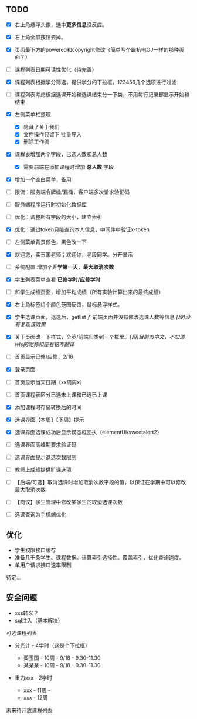 ## TODO

- [x] 右上角悬浮头像，选中**更多信息**没反应。
- [x] 右上角全屏按钮去掉。
- [x] 页面最下方的powered和copyright修改（简单写个跟杭电OJ一样的那种页面？）



- [ ] 课程列表日期可读性优化（待完善）
- [x] 课程列表根据学分筛选，提供学分的下拉框，123456几个选项进行过滤
- [ ] 课程列表考虑根据选课开始和选课结束分一下类，不用每行记录都显示开始和结束



- [x] 左侧菜单栏整理
  - [x] 隐藏了关于我们
  - [x] 文件操作只留下 批量导入
  - [x] 删除工作流
- [x] 课程表增加两个字段，已选人数和总人数
  - [x] 需要前端在添加课程时增加 **总人数** 字段
- [x] 增加**一个**空白菜单，备用
- [ ] 限流：服务端令牌桶/漏桶，客户端多次请求验证码



- [ ] 服务端程序运行时初始化数据库
- [ ] 优化：调整所有字段的大小，建立索引
- [x] 优化：通过token只能查询本人信息，中间件中验证x-token



- [ ] 左侧菜单背景颜色，黑色改一下
- [x] 欢迎您，栾玉国老师；欢迎你，老段同学。分开显示
- [ ] 系统配置 增加个**开学第一天**，**最大取消次数**
- [x] 学生列表菜单查看 **已修学时/应修学时**
- [ ] 和学生成绩页面，增加平均成绩（所有实验计算出来的最终成绩）
- [x] 右上角标签给个颜色~~范围~~反馈，鼠标悬浮样式。
- [x] 学生选课页面，退选后，getlist了 前端页面并没有修改选课人数等信息 *[段]没有复现该效果*
- [x] 关于页面改一下样式，全英/前端归类到一个框里。*[段]目前为中文，不知道wls的昵称和座右铭咋翻译*
- [ ] 首页显示已修/应修，2/18
- [x] 登录页面
- [ ] 首页显示当天日期（xx周周x）
- [ ] 首页课程表区分已选未上课和已选已上课
- [x] 添加课程时存储转换后的时间
- [x] 选课界面【本周】【下周】提示
- [x] 选课界面选课成功后显示模态框回执（elementUI/sweetalert2）
- [ ] 选课界面高峰期要求验证码
- [ ] 选课界面提示退选次数限制
- [ ] 教师上成绩提供旷课选项
- [ ] 【后端/可选】取消选课时增加取消次数字段的值，以保证在学期中可以修改最大取消次数
- [ ] 【商议】学生管理中修改某学生的取消选课次数
- [ ] 选课查询为手机端优化

## 优化

- 学生权限接口缓存
- 准备几千条学生、课程数据。计算索引选择性。覆盖索引，优化查询速度。
- 单用户请求接口速率限制

待定...

## 安全问题

- xss转义？
- sql注入（基本解决）



可选课程列表

- 分光计 - 4学时（这是个下拉框）
  - 栾玉国 - 10周 - 9/18 - 9.30-11.30
  - 某某某 - 10周 - 9/18 - 9.30-11.30

- 重力xxx - 2学时
  - xxx - 11周 - 
  - xxx - 12周



未来待开放课程列表
